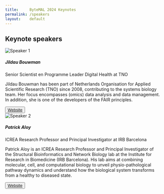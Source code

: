 ```yaml
---
title:     ByteMAL 2024 Keynotes
permalink: /speakers
layout:    default
---
```


<h2 class="mb-4"><b>Keynote speakers</b></h2>

<div class="card mb-3" style="max-width: 960px;">
  <div class="row no-gutters">
    <div class="col-md-4" style="display:flex;align-items:center;">
      <img src="/bytemal-2024/images/Speakers/speaker1.jpg" class="card-img rounded-lg" alt="Speaker 1">
    </div>
    <div class="col-md-8">
      <div class="card-body">
        <h5 class="card-title">Jildau Bouwman</h5>
        <p class="card-text font-weight-bold">Senior Scientist en Programme Leader Digital Health at TNO</p>
        <p class="card-text">Jildau Bouwman has been part of Netherlands Organisation for Applied Scientific Research (TNO) since 2008, contributing to the systems biology team. Her focus encompasses (omics) data analysis and data management. 
        In addition, she is one of the developers of the FAIR principles.</p>
        <button type="button" class="btn btn-outline-primary btn-sm"><a href="https://www.tno.nl/en/about-tno/our-people/jildau-bouwman/">Website</a></button>
      </div>
    </div>
  </div>
</div>

<div class="card mb-3" style="max-width: 960px;">
  <div class="row no-gutters">
    <div class="col-md-4" style="display:flex;align-items:center;">
      <img src="/bytemal-2024/images/Speakers/speaker2.jpg" class="card-img rounded-lg" alt="Speaker 2">
    </div>
    <div class="col-md-8">
      <div class="card-body">
        <h5 class="card-title">Patrick Aloy</h5>
        <p class="card-text font-weight-bold">ICREA Research Professor and Principal Investigator at IRB Barcelona</p>
        <p class="card-text">Patrick Aloy is an ICREA Research Professor and Principal Investigator of the Structural Bioinformatics
and Network Biology lab at the Institute for Research in Biomedicine (IRB Barcelona). His lab aims at combining molecular, cell, and computational biology to unveil 
physio-pathological pathway dynamics and understand how the biological system transforms from a healthy to diseased state.</p>
        <button type="button" class="btn btn-outline-primary btn-sm"><a href="https://www.irbbarcelona.org/en/research/patrick-aloy">Website</a></button>
      </div>
    </div>
  </div>
</div>

